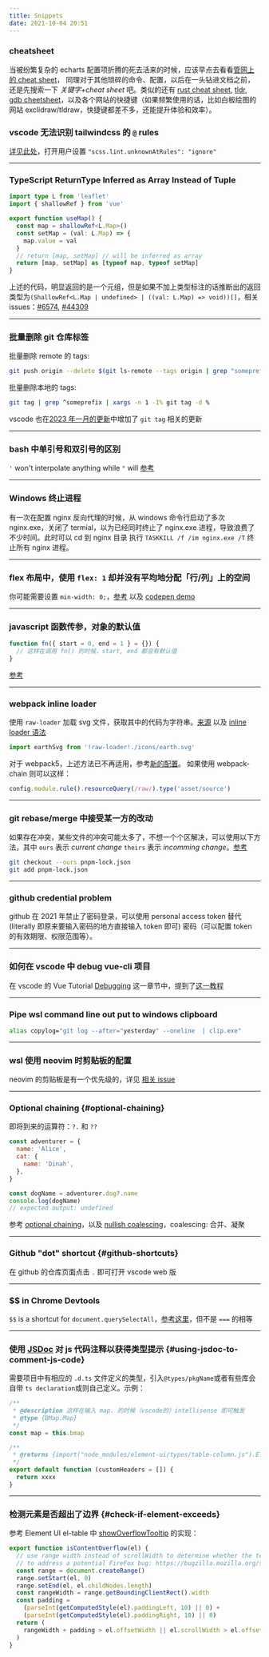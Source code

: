 ```yaml
---
title: Snippets
date: 2021-10-04 20:51
---
```


### cheatsheet

当被纷繁复杂的 echarts 配置项折腾的死去活来的时候，应该早点去看看[管网上的 cheat sheet](https://echarts.apache.org/en/cheat-sheet.html)，
同理对于其他琐碎的命令、配置，以后在一头钻进文档之前，还是先搜索一下 *关键字+cheat sheet* 吧。类似的还有 [rust cheat sheet](https://cheats.rs/), [tldr](https://tldr.sh/), [gdb cheetsheet](https://darkdust.net/files/GDB%20Cheat%20Sheet.pdf)，以及各个网站的快捷键（如果频繁使用的话，比如白板绘图的网站 exclidraw/tldraw，快捷键都差不多，还能提升体验和效率）。

### vscode 无法识别 tailwindcss 的 `@` rules

[详见此处](https://github.com/tailwindlabs/tailwindcss/discussions/5258#discussioncomment-1979394)，打开用户设置 `"scss.lint.unknownAtRules": "ignore"`

---

### TypeScript ReturnType Inferred as Array Instead of Tuple

```ts
import type L from 'leaflet'
import { shallowRef } from 'vue'

export function useMap() {
  const map = shallowRef<L.Map>()
  const setMap = (val: L.Map) => {
    map.value = val
  }
  // return [map, setMap] // will be inferred as array
  return [map, setMap] as [typeof map, typeof setMap]
}
```

上述的代码，明显返回的是一个元组，但是如果不加上类型标注的话推断出的返回类型为`(ShallowRef<L.Map | undefined> | ((val: L.Map) => void))[]`，相关 issues：[#6574](https://github.com/microsoft/TypeScript/issues/6574#issuecomment-339185355), [#44309](https://github.com/microsoft/TypeScript/issues/44309)

---

### 批量删除 git 仓库标签

批量删除 remote 的 tags:

```bash
git push origin --delete $(git ls-remote --tags origin | grep "someprefix.*[^}]$" | cut -f 2)
```

批量删除本地的 tags:

```bash
git tag | grep ^someprefix | xargs -n 1 -I% git tag -d %
```

vscode 也在[2023 年一月的更新](https://code.visualstudio.com/updates/v1_75#_new-commands)中增加了 `git tag` 相关的更新

---

### bash 中单引号和双引号的区别

`'` won't interpolate anything while `"` will [参考](https://stackoverflow.com/questions/6697753/difference-between-single-and-double-quotes-in-bash)

---

### Windows 终止进程

有一次在配置 nginx 反向代理的时候，从 windows 命令行启动了多次 nginx.exe，关闭了 termial，以为已经同时终止了 nginx.exe 进程，导致浪费了不少时间。此时可以 cd 到 nginx 目录
执行 `TASKKILL /f /im nginx.exe /T` 终止所有 nginx 进程。

---

### flex 布局中，使用 `flex: 1` 却并没有平均地分配「行/列」上的空间

你可能需要设置 `min-width: 0;`，[参考](https://stackoverflow.com/a/44782536/894参考) 以及 [codepen demo](https://codepen.io/daolanfler/pen/gOvVWYJ)

---

### javascript 函数传参，对象的默认值

```js
function fn({ start = 0, end = 1 } = {}) {
  // 这样在调用 fn() 的时候，start, end 都会有默认值
}
```

[参考](https://stackoverflow.com/a/894877/8947428)

---

### webpack inline loader

使用 `raw-loader` 加载 svg 文件，获取其中的代码为字符串。[来源](https://github.com/codesandbox/codesandbox-client/issues/747#issuecomment-443996080) 以及 [inline loader 语法](https://webpack.js.org/concepts/loaders/#inline)

```javascript
import earthSvg from '!raw-loader!./icons/earth.svg'
```

对于 webpack5，上述方法已不再适用，参考[新的配置](https://webpack.js.org/guides/asset-modules/#replacing-inline-loader-syntax)。
如果使用 webpack-chain 则可以这样：

```js
config.module.rule().resourceQuery(/raw/).type('asset/source')
```

---

### git rebase/merge 中接受某一方的改动

如果存在冲突，某些文件的冲突可能太多了，不想一个个区解决，可以使用以下方法，其中 `ours` 表示 _current change_ `theirs` 表示 _incomming change_。[参考](https://linuxpip.org/git-accept-all-incoming-changes/)

```bash
git checkout --ours pnpm-lock.json
git add pnpm-lock.json
```

---

### github credential problem

github 在 2021 年禁止了密码登录，可以使用 personal access token 替代 (literally 即原来要输入密码的地方直接输入 token 即可) 密码（可以配置 token 的有效期限、权限范围等）。

---

### 如何在 vscode 中 debug vue-cli 项目

在 vscode 的 Vue Tutorial [Debugging](https://code.visualstudio.com/docs/nodejs/vuejs-tutorial#_debugging) 这一章节中，提到了[这一教程](https://github.com/microsoft/vscode-recipes/tree/main/vuejs-cli)

---

### Pipe wsl command line out put to windows clipboard

```bash
alias copylog="git log --after="yesterday" --oneline  | clip.exe"
```

---

### wsl 使用 neovim 时剪贴板的配置

neovim 的剪贴板是有一个优先级的，详见 [相关 issue](https://github.com/neovim/neovim/wiki/FAQ#how-to-use-the-windows-clipboard-from-wsl)

---

### Optional chaining {#optional-chaining}

即将到来的运算符：`?.` 和 `??`

```javascript
const adventurer = {
  name: 'Alice',
  cat: {
    name: 'Dinah',
  },
}

const dogName = adventurer.dog?.name
console.log(dogName)
// expected output: undefined
```

参考 [optional chaining](https://developer.mozilla.org/en-US/docs/Web/JavaScript/Reference/Operators/Optional_chaining)，以及 [nullish coalescing](https://developer.mozilla.org/en-US/docs/Web/JavaScript/Reference/Operators/Nullish_coalescing_operator)，coalescing: 合并、凝聚

---

### Github "dot" shortcut {#github-shortcuts}

在 github 的仓库页面点击 `.` 即可打开 vscode web 版

---

### $$ in Chrome Devtools

`$$` is a shortcut for `document.querySelectAll`，[参考这里](https://medium.com/frontmen/art-of-debugging-with-chrome-devtools-ab7b5fd8e0b4)，但不是 `===` 的相等

---

### 使用 [JSDoc](https://jsdoc.app/) 对 js 代码注释以获得类型提示 {#using-jsdoc-to-comment-js-code}

需要项目中有相应的 `.d.ts` 文件定义的类型，引入`@types/pkgName`或者有些库会自带 `ts declaration`或则自己定义。示例：

```javascript
/**
 * @description 这样在输入 map. 的时候（vscode的）intellisense 即可触发
 * @type {BMap.Map}
 */
const map = this.bmap

/**
 * @returns {import("node_modules/element-ui/types/table-column.js").ElTableColumn[]}
 */
export default function (customHeaders = []) {
  return xxxx
}
```

---

### 检测元素是否超出了边界 {#check-if-element-exceeds}

参考 Element UI el-table 中 [showOverflowTooltip](https://github.com/ElemeFE/element/blob/50a464ea555c0711d1c47efa31c3cff742ededf1/packages/table/src/table-body.js#L252) 的实现：

```javascript
export function isContentOverflow(el) {
  // use range width instead of scrollWidth to determine whether the text is overflowing
  // to address a potential FireFox bug: https://bugzilla.mozilla.org/show_bug.cgi?id=1074543#c3
  const range = document.createRange()
  range.setStart(el, 0)
  range.setEnd(el, el.childNodes.length)
  const rangeWidth = range.getBoundingClientRect().width
  const padding =
    (parseInt(getComputedStyle(el).paddingLeft, 10) || 0) +
    (parseInt(getComputedStyle(el).paddingRight, 10) || 0)
  return (
    rangeWidth + padding > el.offsetWidth || el.scrollWidth > el.offsetWidth
  )
}
```
